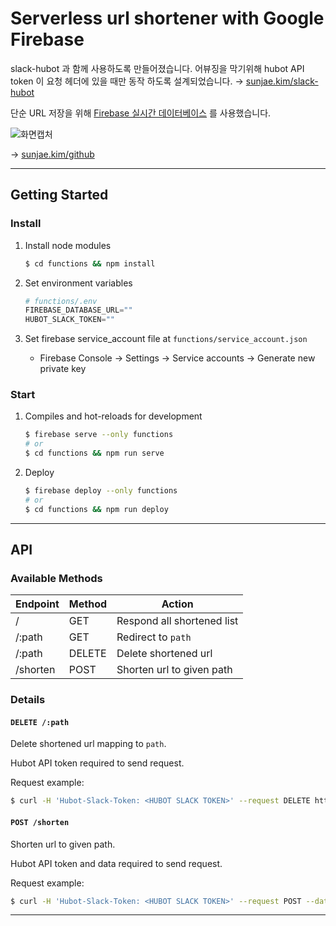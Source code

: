 # Serverless url shortener with Google Firebase

slack-hubot 과 함께 사용하도록 만들어졌습니다. 어뷰징을 막기위해 hubot API token 이 요청 헤더에 있을 때만 동작 하도록 설계되었습니다. → [sunjae.kim/slack-hubot](http://sunjae.kim/slack-hubot)

단순 URL 저장을 위해 [Firebase 실시간 데이터베이스](https://firebase.google.com/docs/database/?hl=ko) 를 사용했습니다.

![화면캡처](https://user-images.githubusercontent.com/40228715/63393446-1a2c6900-c3f6-11e9-8da3-f3a2eddf8cbc.png)

→ [sunjae.kim/github](http://sunjae.kim/github)

---

## Getting Started

### Install

1. Install node modules
    ```bash
    $ cd functions && npm install
    ```

2. Set environment variables
    ```python
    # functions/.env
    FIREBASE_DATABASE_URL=""
    HUBOT_SLACK_TOKEN=""
    ```

3. Set firebase service_account file at `functions/service_account.json`
  
    - Firebase Console  →  Settings  →  Service accounts  →  Generate new private key



### Start

1. Compiles and hot-reloads for development
    ```bash
    $ firebase serve --only functions
    # or
    $ cd functions && npm run serve
    ```

2. Deploy
    ```bash
    $ firebase deploy --only functions
    # or
    $ cd functions && npm run deploy
    ```

---

## API

### Available Methods

| Endpoint | Method | Action                     |
| -------- | ------ | -------------------------- |
| /        | GET    | Respond all shortened list |
| /:path   | GET    | Redirect to `path`         |
| /:path   | DELETE | Delete shortened url       |
| /shorten | POST   | Shorten url to given path  |



### Details

#### `DELETE /:path`

Delete shortened url mapping to `path`.

Hubot API token required to send request.

Request example:

```bash
$ curl -H 'Hubot-Slack-Token: <HUBOT SLACK TOKEN>' --request DELETE https://firebase-url.com/path
```



#### `POST /shorten`

Shorten url to given path.

Hubot API token and data required to send request.

Request example:

```bash
$ curl -H 'Hubot-Slack-Token: <HUBOT SLACK TOKEN>' --request POST --data '"originalUrl": "https://example.com", "short": "example", "author": "John Doe"}' https://firebase-url.com/shorten
```

---

